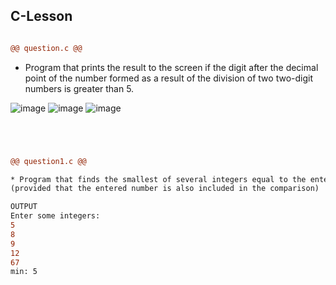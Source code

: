 ## C-Lesson

```diff

@@ question.c @@
```
 * Program that prints the result to the screen if the digit after the decimal point of the number formed as a result of the division of two two-digit numbers is greater than 5.



![image](https://user-images.githubusercontent.com/69357065/140413102-71914a05-4128-4435-9a7e-9bc5b88dc598.png)
![image](https://user-images.githubusercontent.com/69357065/140412298-c09501c3-a518-44a4-b609-2fb72601628a.png)
![image](https://user-images.githubusercontent.com/69357065/140412767-606fd9aa-b5b4-4fdf-b775-c17f1d27cc8f.png)


```diff




@@ question1.c @@

* Program that finds the smallest of several integers equal to the entered number. 
(provided that the entered number is also included in the comparison)

OUTPUT
Enter some integers:
5
8
9
12
67
min: 5


```
